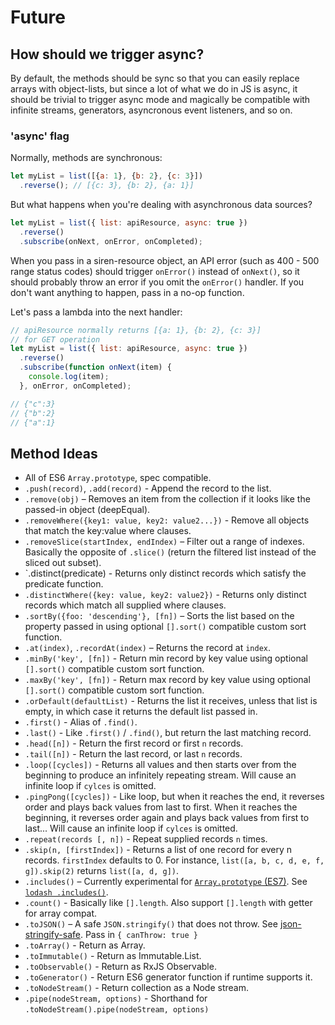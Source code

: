 # Future

## How should we trigger async?

By default, the methods should be sync so that you can easily replace arrays with object-lists, but since a lot of what we do in JS is async, it should be trivial to trigger async mode and magically be compatible with infinite streams, generators, asyncronous event listeners, and so on.


### 'async' flag

Normally, methods are synchronous:

```js
let myList = list([{a: 1}, {b: 2}, {c: 3}])
  .reverse(); // [{c: 3}, {b: 2}, {a: 1}]
```

But what happens when you're dealing with asynchronous data sources?

```js
let myList = list({ list: apiResource, async: true })
  .reverse()
  .subscribe(onNext, onError, onCompleted);
```

When you pass in a siren-resource object, an API error (such as 400 - 500 range status codes) should trigger `onError()` instead of `onNext()`, so it should probably throw an error if you omit the `onError()` handler. If you don't want anything to happen, pass in a no-op function.

Let's pass a lambda into the next handler:

```js
// apiResource normally returns [{a: 1}, {b: 2}, {c: 3}]
// for GET operation
let myList = list({ list: apiResource, async: true })
  .reverse()
  .subscribe(function onNext(item) {
    console.log(item);
  }, onError, onCompleted);

// {"c":3}
// {"b":2}
// {"a":1}
```


## Method Ideas

* All of ES6 `Array.prototype`, spec compatible.
* `.push(record)`, `.add(record)` - Append the record to the list.
* `.remove(obj)` – Removes an item from the collection if it looks like the passed-in object (deepEqual).
* `.removeWhere({key1: value, key2: value2...})` - Remove all objects that match the key:value where clauses.
* `.removeSlice(startIndex, endIndex)` – Filter out a range of indexes. Basically the opposite of `.slice()` (return the filtered list instead of the sliced out subset).
* `.distinct(predicate) - Returns only distinct records which satisfy the predicate function.
* `.distinctWhere({key: value, key2: value2})` - Returns only distinct records which match all supplied where clauses.
* `.sortBy({foo: 'descending'}, [fn])` – Sorts the list based on the property passed in using optional `[].sort()` compatible custom sort function.
* `.at(index)`, `.recordAt(index)` – Returns the record at `index`.
* `.minBy('key', [fn])` - Return min record by key value using optional `[].sort()` compatible custom sort function.
* `.maxBy('key', [fn])` - Return max record by key value using optional `[].sort()` compatible custom sort function.
* `.orDefault(defaultList)` - Returns the list it receives, unless that list is empty, in which case it returns the default list passed in.
* `.first()` - Alias of `.find()`.
* `.last()` - Like `.first()` / `.find()`, but return the last matching record.
* `.head([n])` - Return the first record or first `n` records.
* `.tail([n])` - Return the last record, or last `n` records.
* `.loop([cycles])` - Returns all values and then starts over from the beginning to produce an infinitely repeating stream. Will cause an infinite loop if `cylces` is omitted.
* `.pingPong([cycles])` - Like loop, but when it reaches the end, it reverses order and plays back values from last to first. When it reaches the beginning, it reverses order again and plays back values from first to last... Will cause an infinite loop if `cylces` is omitted.
* `.repeat(records [, n])` - Repeat supplied records `n` times.
* `.skip(n, [firstIndex])` - Returns a list of one record for every n records. `firstIndex` defaults to 0. For instance, `list([a, b, c, d, e, f, g]).skip(2)` returns `list([a, d, g])`.
* `.includes()` – Currently experimental for [`Array.prototype` (ES7)](https://developer.mozilla.org/en-US/docs/Web/JavaScript/Reference/Global_Objects/Array/includes). See [`lodash .includes()`](https://lodash.com/docs#includes).
* `.count()` - Basically like `[].length`. Also support `[].length` with getter for array compat.
* `.toJSON()` – A safe `JSON.stringify()` that does not throw. See [json-stringify-safe](https://github.com/isaacs/json-stringify-safe). Pass in `{ canThrow: true }`
* `.toArray()` - Return as Array.
* `.toImmutable()` - Return as Immutable.List.
* `.toObservable()` - Return as RxJS Observable.
* `.toGenerator()` - Return ES6 generator function if runtime supports it.
* `.toNodeStream()` - Return collection as a Node stream.
* `.pipe(nodeStream, options)` - Shorthand for `.toNodeStream().pipe(nodeStream, options)`

